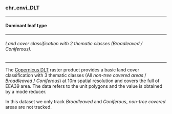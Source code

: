 ### chr_envi_DLT



------
#### Dominant leaf type



------
###### Land cover classification with 2 thematic classes (Broadleaved / Coniferous).



------
The [Copernicus DLT](https://land.copernicus.eu/pan-european/high-resolution-layers/forests/dominant-leaf-type/status-maps/dominant-leaf-type-2018?tab=mapview) raster product provides a basic land cover classification with 3 thematic classes (All *non-tree covered areas* / *Broadleaved* / *Coniferous*) at 10m spatial resolution and covers the full of EEA39 area. The data refers to the unit polygons and the value is obtained by a mode reducer.

In this dataset we only track *Broadleaved*  and *Coniferous*, *non-tree covered* areas are not tracked.